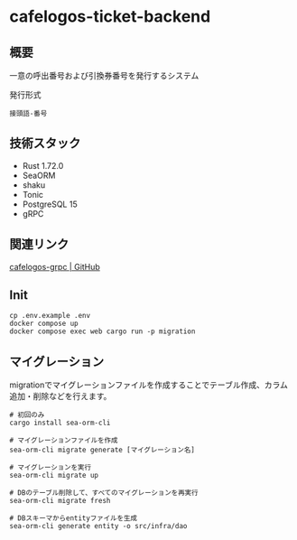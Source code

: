 # cafelogos-ticket-backend
## 概要
一意の呼出番号および引換券番号を発行するシステム

発行形式
```
接頭語-番号
```

## 技術スタック
- Rust 1.72.0
- SeaORM
- shaku
- Tonic
- PostgreSQL 15
- gRPC

## 関連リンク
[cafelogos-grpc | GitHub](https://github.com/KaguraGateway/cafelogos-grpc)

## Init
```
cp .env.example .env
docker compose up
docker compose exec web cargo run -p migration
```

## マイグレーション
migrationでマイグレーションファイルを作成することでテーブル作成、カラム追加・削除などを行えます。
```
# 初回のみ
cargo install sea-orm-cli

# マイグレーションファイルを作成
sea-orm-cli migrate generate [マイグレーション名]

# マイグレーションを実行
sea-orm-cli migrate up

# DBのテーブル削除して、すべてのマイグレーションを再実行
sea-orm-cli migrate fresh

# DBスキーマからentityファイルを生成
sea-orm-cli generate entity -o src/infra/dao
```